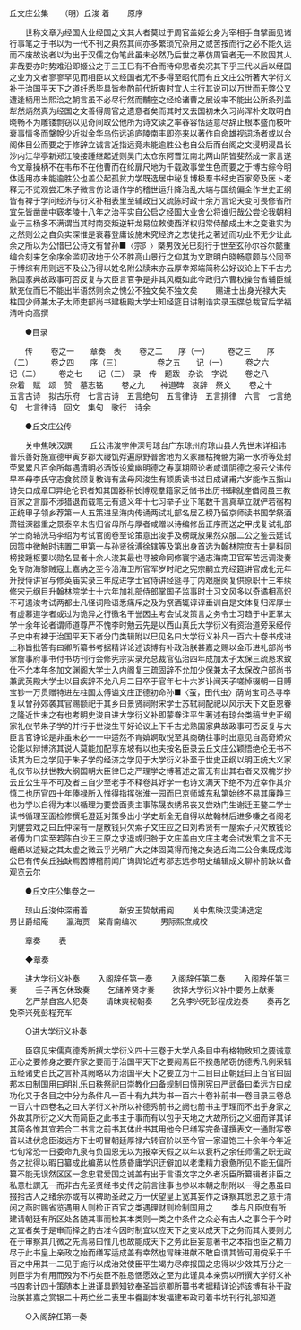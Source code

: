 <!-- { "loadSidebar": true } -->
丘文庄公集　　（明）丘浚 着 
　　原序 

　　世称文章为经国大业经国之文其大者莫过于周官盖姬公身为宰相手自擘画见诸行事笔之于书以为一代不刊之典然其间亦多繁琐冗杂用之或苦按而行之必不能久远而不废故说者以为出于汉儒之伪笔此虽未必然乃后世之摹仿周官者无一不败固其人非哉要亦时势难沿即姬公之于三王巳有不合而待仰思者矣况其下乎三代以后以经国之业为文者寥寥罕见而相臣以文经国者尤不多得至昭代而有丘文庄公所著大学衍义补于治国平天下之道纤悉毕具皆参酌前代折衷时宜人主行其说可以万世而无弊公又遭逢柄用当熙洽之朝言虽不必尽行然而黼座之经纶诸曹之展设率不能出公所条列盖犁然炳然真为经国之文善得周官之遗意者矣而其时又去国初未久习尚浑朴文取明白晓畅不为雕镂剽窃以见奇间取公他所为诗文读之率舂容恬适意尽辞止根本盛而枝叶衰事情多而鞶帨少近拟金华乌伤远追庐陵南丰即迩来以著作自命雄视词场者或以台阁体目公而要之于修辞立诚言近指远竟未能逾胜公也自公后而台阁之文浸明浸昌长沙内江华亭新郑江陵接踵继起近则吴门太仓东阿晋江南北两山阴皆斐然成一家言遂令文章操柄不在韦布不在他曹而在纶扉尺地为千载政事堂生色而要之于博古综今明体适用亦未能逾胜公也盖公起孤贫力学既选居中秘复博极羣书经史百家旁及医卜老释无不览观尝汇朱子微言仿论语作学的稽世运升降治乱大端与国统偏全作世史正纲皆有裨于学问经济与衍义补相表里至辅政日又疏陈时政十余万言论天变可畏修省所宜先皆凿凿中窽孝陵十八年之治平实自公启之经国大业舍公将谁归哉公尝论我朝相业于三杨多不满谓当其时南交叛逆轩龙易位敕使西洋权归常侍酿成土木之变谁实为之然则公之自负实深惟是衰暮登庸设施未究经济之志徒托之著述而功业不无少让此余之所以为公惜巳公诗文有曾孙■〈宗阝〉槩男效光巳刻行于世至玄孙尔谷尔懿重编合刻来乞余序余滥叨政地于公不胜高山景行之仰其为文取明白晓畅意颇与公同至于博综有用则远不及公乃得以姓名附公牍末亦云厚幸郑端简称公好议论上下千古尤熟国家典故政事可否反复与大臣言官争是非其风概如此今政归六曹权操台省辅臣缄默充位而巳不能出半语然则余之愧公不独文矣不独文矣 
　　赐进士出身光禄大夫柱国少师兼太子太师吏部尚书建极殿大学士知经筵日讲制诰实录玉牒总裁官后学福清叶向高撰 

　　●目录 

　　传 
　　卷之一　　章奏　表 
　　卷之二　　序（一） 
　　卷之三　　序（二） 
　　卷之四　　序（三） 　　 
　　卷之五　　记（一） 
　　卷之六　　记（二） 
　　卷之七　　记（三）　录　传　题跋　杂说　字说 
　　卷之八　　杂着　赋　颂　赞　墓志铭 
　　卷之九　　神道碑　哀辞　祭文 
　　卷之十　　五言古诗　拟古乐府　七言古诗　五言绝句　五言律诗　五言排律　六言　七言绝句　七言律诗　回文　集句　歌行　诗余 

　　●丘文庄公传 

　　关中焦映汉譔 
　　丘公讳浚字仲深号琼台广东琼州府琼山县人先世未详祖讳普乐善好施宣德甲寅岁郡大祲饥殍遍原野普舍地为义冢瘗枯掩骼为第一水桥等处封茔累累凡百余所每遇清明必酒饭设奠幽明德之寿享期颐论者咸谓阴德之报云父讳传早卒母李氏守志食贫顾复教诲有孟母风浚生有颖质读书过目成诵甫六岁能作五指山诗矢口成章□异绝伦识者知其国器稍长博观羣籍家乏储书出历书肆就座借阅虽三教百家之言靡不涉猎退而载笔无有遗义年十七习举子业下笔数千言真草立就俨若宿构正统甲子领乡荐第一人五策进呈海内传诵两试礼部名居乙榜乃留京师读书国学祭酒萧镃深器重之景泰辛未告归省母所与厚者咸赠以诗编修岳正序而送之甲戌复试礼部学士商辂洗马李绍为考试官阅卷至论策意出浚手及榜既放果然众服二公之鉴云廷试因策中微触时讳置二甲第一与孙贤徐溥徐辖等及第出身首选为翰林院庶吉士是科同榜接踵枢要以勋名显者十余人浚其最也寻被命同修寰宇通志海南卫官军苦远调浚奏免专防海黎贼寇上嘉纳之至今沿海卫所官军岁时祀之宪宗嗣立充经筵讲官成化元年升授侍讲官与修英庙实录三年成进学士官侍讲经筵寻丁内艰服阕复供原职十三年续修宋元纲目升翰林院学士十六年加礼部侍郎掌国子监事时士习文风多以奇谲相高炽不可遏浚考试两都士凡怪词险语悉痛斥之及为祭酒辄谆谆垂训自是文体复归浑厚士有虚慕道学者或过为诡异之行徼名干誉因主考会试发策言之务令士习趋于中正掌太学十余年论者谓师道尊严不愧李时勉云先是以西山真氏大学衍义有资治道旁采经传子史中有裨于治国平天下者分门类辑附以巳见名曰大学衍义补凡一百六十卷书成进上称旨批答有曰卿所纂书考据精详论述该博有补政治朕甚嘉之赐以金币进礼部尚书掌詹事府事书付书坊刊行会修宪宗实录充总裁官弘治四年成加太子太保三疏恳求致仕不允本年冬加文渊阁大学士入内阁复三疏固辞不允加少保兼太子太保改户部尚书兼武英殿大学士以目疾辞不允八月二日卒于官年七十六岁讣闻天子嗟悼辍朝一日赙宝钞一万贯赠特进左柱国太傅谥文庄正德初命孙■〈萤，田代虫〉荫尚宝司丞寻卒复以曾孙郊袭其官赐额祀于其乡曰景贤祠附宋学士苏轼祠配祀以风示天下文臣恩眷之隆近世未之有也考明史浚自进大学衍义补即蒙眷注平生著述有琼台类稿世史正纲家礼仪节朱子学的并行于世浚生平好论议上下千古尤熟国家典故政事可否反复与大臣言官诤论是非虽未必一一中适然不肯媕婀取悦至其商确往事时出意见自高奇矫众论能以辩博济其说人莫能加配享东坡有以也夫按名臣录云丘文庄公颖悟绝伦无书不读其为巳之学见于朱子学的经济之学见于大学衍义补至于世史正纲以明正统大义家礼仪节以扶世教大纲国朝大臣律巳之严理学之博著述之富无有出其右者又双槐岁抄云丘公生平不可及者三自少至老手不释卷其好学一也诗文满天下绝不为近幸作其介慎二也历官四十年俸禄所入惟得指挥张淮一园而巳京师城东私第始终不易其廉静三也为学以自得为本以循理为要尝面责主事陈晟衣绣吊丧又尝劝门生谢迁王鏊二学士读书循理至面检修撰毛澄廷对策多出小学史断全无自得以故翰林后进多嗛之者阁老刘健尝戏之曰丘仲深有一屋散钱只欠索子文庄应之曰刘希贤有一屋索子只欠散钱论者傅为口实至若陈白沙王三原之求退或归咎于文庄盖由文庄主考会试发策之言不无龃龉以迹疑之其太虚之微云乎光明广大之体固莫得而掩之矣选丘海二公合集既成海公巳有传矣丘独缺焉因博稽前闻广询舆论近考郡志远参明史编辑成文聊补前缺以备观览云尔 

　　●丘文庄公集卷之一 

　　琼山丘浚仲深甫着　　　　新安王贽献甫阅 
　　关中焦映汉雯涛选定　　　男世爵绍庵 
　　瀛海贾　棠青南编次　　　男际熙庶咸校 

　　章奏 
　　表 

　　◆章奏 

　　进大学衍义补奏 
　　入阁辞任第一奏 
　　入阁辞任第二奏 
　　入阁辞任第三奏 
　　壬子再乞休致奏 
　　乞储养贤才奏 
　　欲择大学衍义补中要务上献奏 
　　乞严禁自宫人犯奏 
　　请昧爽视朝奏 
　　乞免李兴死彭程戍边奏 
　　奏再乞免李兴死彭程充军 

　　○进大学衍义补奏 

　　臣窃见宋儒真德秀所撰大学衍义四十三卷于大学八条目中有格物致知之要诚意正心之要修身之要齐家之要而于治国平天下之要阙焉臣不揆愚陋窃仿德秀凡例采辑五经诸史百氏之言补其阙略以为治国平天下之要立为十二目曰正朝廷曰正百官曰固邦本曰制国用曰明礼乐曰秩祭祀曰崇教化曰备规制曰慎刑宪曰严武备曰柔远方曰成功化又于各目之中分为条件凡一百十有九共为书一百六十卷补前书一卷目录三卷总一百六十四卷名之曰大学衍义补所以补德秀前书之阙也前书主于理而不出乎身家之外故其所衍之义大而简臣之此书主于事而有以包乎天地之大故所衍之义细而详其详其简各惟其宜若合二书言之前书其体此书其用他今巳缮写完备谨撰表文一通附写卷首以进伏念臣浚远方下士叨冒朝廷厚禄六转官阶以至今官一家温饱三十余年今年近七旬常恐一日委命九泉有负国恩无以为报幸天假之以年以衰朽之余任师儒之职无政务之扰得以暇日纂成此编苐以性质昏庸学识迂僻加以老耄精力衰惫所见不能无偏所纂不能无误然区区一念忠君爱国之诚盖有出于言语文字之外者况臣所纂辑者非臣之私意杜譔无一而非古先圣贤经书史传之前言往事也参以本朝之制附以一得之愚虽曰掇拾古人之绪余亦或有以禆助圣政之万一伏望皇上宽其妄作之诛察其愿忠之意于清闲之燕时赐省览遇用人则检正百官之类遇理财则检制国用之 
　　类与凡臣庶有所建请朝廷有所区处各随其事而检其本类则一类之中条件之众必有古人之事合于今时之宜者矣于是审而择之酌古准今因时制宜以应天下之变以成天下之务而其大要则尤在于审察其几微之先焉易曰惟几也故能成天下之务此臣妄意著书之本指也臣之精力尽于此书皇上亲政之始而缮写适成盖有幸然也冐昧进献不敢自谓其皆可用傥采于千百之中用其一二见于施行以成治效使臣平生竭力尽瘁报国之忠得以少效其万分之一则臣学为有用而殁为不朽矣臣不胜恳悃愿效之至为此谨具本亲赍以所撰大学衍义补书四套计四十策随本上进谨具题知钦奉圣旨览卿所纂书考据精详论述该博有补于政治朕甚嘉之赏银二十两纻丝二表里书誊副本发福建布政司着书坊刊行礼部知道 

　　○入阁辞任第一奏 

